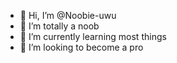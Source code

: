 - 👋 Hi, I’m @Noobie-uwu
- 👀 I’m totally a noob
- 🌱 I’m currently learning most things
- 💞️ I’m looking to become a pro

<!---
Noobie-uwu/Noobie-uwu is a ✨ special ✨ repository because its `README.md` (this file) appears on your GitHub profile.
You can click the Preview link to take a look at your changes.
--->
